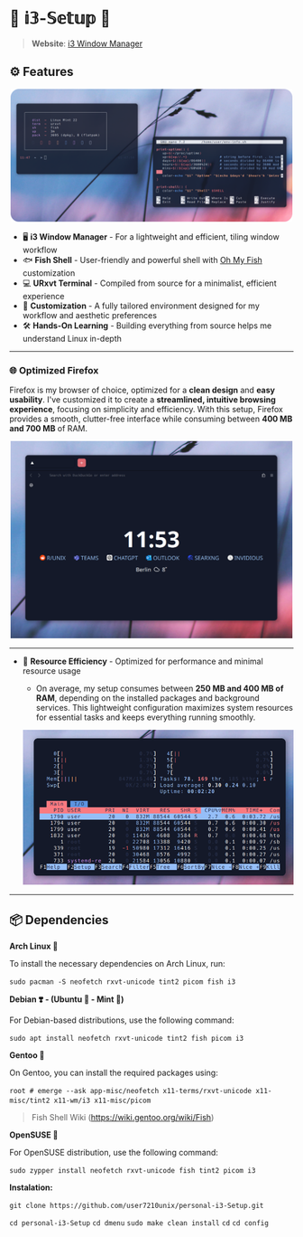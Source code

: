 # 🚀 𝕚𝟛-𝕊𝕖𝕥𝕦𝕡 🚀
> **Website**: [i3 Window Manager](https://i3wm.org/)

## ⚙️ Features

<p align="center">
  <img src="showcase/rice.png" alt="Rice Setup Preview" width="500">
</p>

- 🖥️ **i3 Window Manager** - For a lightweight and efficient, tiling window workflow
- 🐟 **Fish Shell** - User-friendly and powerful shell with [Oh My Fish](https://github.com/oh-my-fish/oh-my-fish) customization
- 💻 **URxvt Terminal** - Compiled from source for a minimalist, efficient experience
- 🎨 **Customization** - A fully tailored environment designed for my workflow and aesthetic preferences
- 🛠️ **Hands-On Learning** - Building everything from source helps me understand Linux in-depth

---
### 🌐 **Optimized Firefox**  
Firefox is my browser of choice, optimized for a **clean design** and **easy usability**. I've customized it to create a **streamlined, intuitive browsing experience**, focusing on simplicity and efficiency. With this setup, Firefox provides a smooth, clutter-free interface while consuming between **400 MB and 700 MB** of RAM.

<p align="center">
  <img src="showcase/fox.png" alt="Firefox Usage" width="500">
</p>

---

- 🚀 **Resource Efficiency** - Optimized for performance and minimal resource usage
    - On average, my setup consumes between **250 MB and 400 MB of RAM**, depending on the installed packages and background services. This lightweight configuration maximizes system resources for essential tasks and keeps everything running smoothly.
  
   <p align="center">
  <img src="showcase/htop.png" alt="Memory Usage Graph" width="500">
</p>

---

## 📦 Dependencies


**Arch Linux 🔷**

To install the necessary dependencies on Arch Linux, run:

```sudo pacman -S neofetch rxvt-unicode tint2 picom fish i3```


**Debian ❣️ - (Ubuntu 🍊 - Mint 🍏)**

For Debian-based distributions, use the following command:



```sudo apt install neofetch rxvt-unicode tint2 fish picom i3```

**Gentoo 🧼**

On Gentoo, you can install the required packages using:



```root # emerge --ask app-misc/neofetch x11-terms/rxvt-unicode x11-misc/tint2 x11-wm/i3 x11-misc/picom```

 > Fish Shell Wiki
    (https://wiki.gentoo.org/wiki/Fish)



**OpenSUSE 🦎**

For OpenSUSE distribution, use the following command:



```sudo zypper install neofetch rxvt-unicode fish tint2 picom i3```


**Instalation:**

```git clone https://github.com/user7210unix/personal-i3-Setup.git```

```cd personal-i3-Setup```
``cd dmenu``
``sudo make clean install``
``cd``
``cd config``
